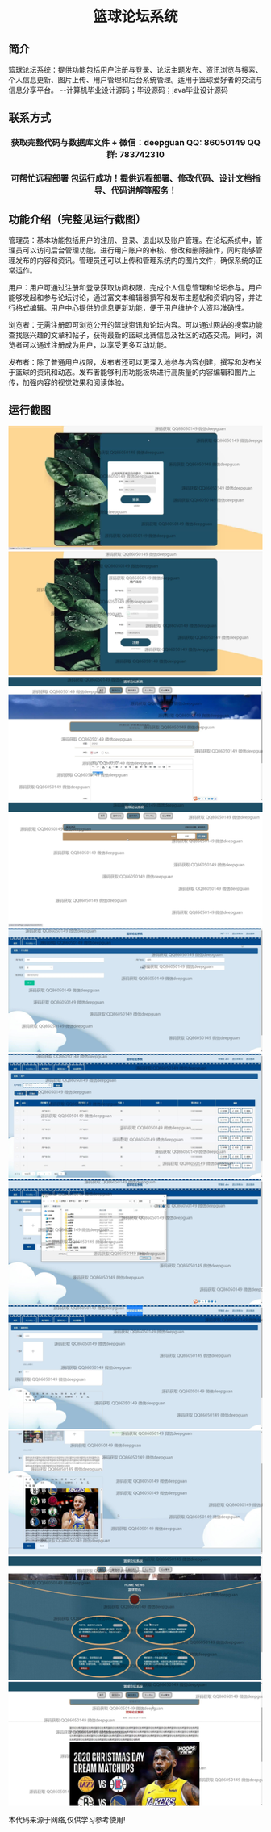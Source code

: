 <p><h1 align="center">篮球论坛系统</h1></p>

## 简介
篮球论坛系统：提供功能包括用户注册与登录、论坛主题发布、资讯浏览与搜索、个人信息更新、图片上传、用户管理和后台系统管理。适用于篮球爱好者的交流与信息分享平台。    --计算机毕业设计源码；毕设源码；java毕业设计源码


## 联系方式
<p><h3 align="center">获取完整代码与数据库文件 + 微信：deepguan QQ: 86050149 QQ群: 783742310</h3></p>
<p><h3 align="center">可帮忙远程部署 包运行成功！提供远程部署、修改代码、设计文档指导、代码讲解等服务！</h3></p>

## 功能介绍（完整见运行截图）
管理员：基本功能包括用户的注册、登录、退出以及账户管理。在论坛系统中，管理员可以访问后台管理功能，进行用户账户的审核、修改和删除操作，同时能够管理发布的内容和资讯。管理员还可以上传和管理系统内的图片文件，确保系统的正常运作。

用户：用户可通过注册和登录获取访问权限，完成个人信息管理和论坛参与。用户能够发起和参与论坛讨论，通过富文本编辑器撰写和发布主题帖和资讯内容，并进行格式编辑。用户中心提供的信息更新功能，便于用户维护个人资料准确性。

浏览者：无需注册即可浏览公开的篮球资讯和论坛内容。可以通过网站的搜索功能查找感兴趣的文章和帖子，获得最新的篮球比赛信息及社区的动态交流。同时，浏览者可以通过注册成为用户，以享受更多互动功能。

发布者：除了普通用户权限，发布者还可以更深入地参与内容创建，撰写和发布关于篮球的资讯和动态。发布者能够利用功能板块进行高质量的内容编辑和图片上传，加强内容的视觉效果和阅读体验。


## 运行截图
![](img/001.jpg)
![](img/002.jpg)
![](img/003.jpg)
![](img/004.jpg)
![](img/005.jpg)
![](img/006.jpg)
![](img/007.jpg)
![](img/008.jpg)
![](img/009.jpg)
![](img/010.jpg)
![](img/011.jpg)

<p>本代码来源于网络,仅供学习参考使用!</p>
